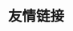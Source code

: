 ---
layout: nil
title: 友情链接
category: friendly-links
link-list:
    - title: 左懒
      url: http://zuolan.github.io/
    - title: 雁起平沙
      url: http://yanping.me/cn/
---